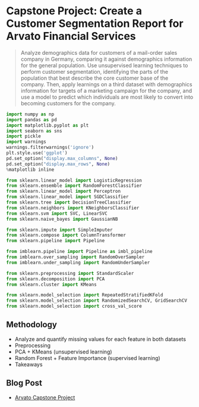 # Capstone Project: Create a Customer Segmentation Report for Arvato Financial Services

> Analyze demographics data for customers of a mail-order sales company in Germany, comparing it against demographics information for the general population.
> Use unsupervised learning techniques to perform customer segmentation, identifying the parts of the population that best describe the core customer base of the company.
> Then, apply learnings on a third dataset with demographics information for targets of a marketing campaign for the company, and use a model to predict which individuals are most likely to convert into becoming customers for the company.

```python
import numpy as np
import pandas as pd
import matplotlib.pyplot as plt
import seaborn as sns
import pickle
import warnings
warnings.filterwarnings('ignore')
plt.style.use('ggplot')
pd.set_option("display.max_columns", None)
pd.set_option("display.max_rows", None)
%matplotlib inline

from sklearn.linear_model import LogisticRegression
from sklearn.ensemble import RandomForestClassifier
from sklearn.linear_model import Perceptron
from sklearn.linear_model import SGDClassifier
from sklearn.tree import DecisionTreeClassifier
from sklearn.neighbors import KNeighborsClassifier
from sklearn.svm import SVC, LinearSVC
from sklearn.naive_bayes import GaussianNB

from sklearn.impute import SimpleImputer
from sklearn.compose import ColumnTransformer
from sklearn.pipeline import Pipeline

from imblearn.pipeline import Pipeline as imbl_pipeline
from imblearn.over_sampling import RandomOverSampler
from imblearn.under_sampling import RandomUnderSampler

from sklearn.preprocessing import StandardScaler
from sklearn.decomposition import PCA
from sklearn.cluster import KMeans

from sklearn.model_selection import RepeatedStratifiedKFold
from sklearn.model_selection import RandomizedSearchCV, GridSearchCV
from sklearn.model_selection import cross_val_score
```

## Methodology
- Analyze and quantify missing values for each feature in both datasets
- Preprocessing
- PCA + KMeans (unsupervised learning)
- Random Forest + Feature Importance (supervised learning)
- Takeaways

## Blog Post
- [Arvato Capstone Project](https://medium.com/@dolee/arvato-financial-services-customer-segmentation-27cd76487994)

 
